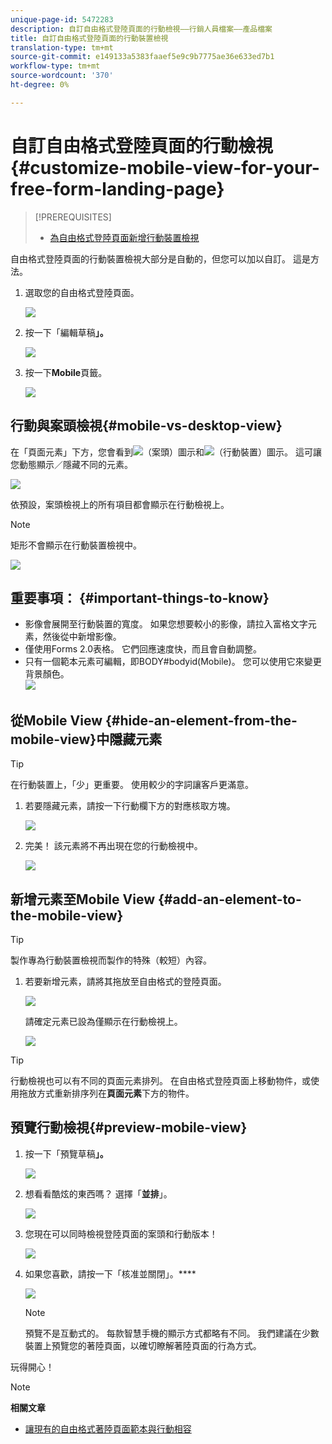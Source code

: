 ```yaml
---
unique-page-id: 5472283
description: 自訂自由格式登陸頁面的行動檢視——行銷人員檔案——產品檔案
title: 自訂自由格式登陸頁面的行動裝置檢視
translation-type: tm+mt
source-git-commit: e149133a5383faaef5e9c9b7775ae36e633ed7b1
workflow-type: tm+mt
source-wordcount: '370'
ht-degree: 0%

---
```



# 自訂自由格式登陸頁面的行動檢視{#customize-mobile-view-for-your-free-form-landing-page}

>[!PREREQUISITES]
>
>* [為自由格式登陸頁面新增行動裝置檢視](add-a-mobile-view-for-your-free-form-landing-page.md)

>



自由格式登陸頁面的行動裝置檢視大部分是自動的，但您可以加以自訂。 這是方法。

1. 選取您的自由格式登陸頁面。

   ![](assets/selectlandingapge.jpg)

1. 按一下「編輯草稿&#x200B;**」。**

   ![](assets/image2015-1-22-18-3a33-3a12.png)

1. 按一下&#x200B;**Mobile**&#x200B;頁籤。

   ![](assets/image2015-1-22-18-3a31-3a40.png)

## 行動與案頭檢視{#mobile-vs-desktop-view}

在「頁面元素」下方，您會看到![](assets/image2015-1-22-18-3a39-3a53.png)（案頭）圖示和![](assets/image2015-1-22-18-3a40-3a31.png)（行動裝置）圖示。 這可讓您動態顯示／隱藏不同的元素。

![](assets/image2015-5-21-15-3a9-3a34.png)

依預設，案頭檢視上的所有項目都會顯示在行動檢視上。

>[!NOTE]
>
>矩形不會顯示在行動裝置檢視中。

![](assets/image2015-5-21-15-3a12-3a2.png)

## 重要事項： {#important-things-to-know}

* 影像會展開至行動裝置的寬度。 如果您想要較小的影像，請拉入富格文字元素，然後從中新增影像。
* 僅使用Forms 2.0表格。 它們回應速度快，而且會自動調整。
* 只有一個範本元素可編輯，即BODY#bodyid(Mobile)。 您可以使用它來變更背景顏色。\
   ![](assets/image2015-5-21-15-3a15-3a47.png)

## 從Mobile View {#hide-an-element-from-the-mobile-view}中隱藏元素

>[!TIP]
>
>在行動裝置上，「少」更重要。 使用較少的字詞讓客戶更滿意。

1. 若要隱藏元素，請按一下行動欄下方的對應核取方塊。

   ![](assets/image2015-5-21-15-3a28-3a17.png)

1. 完美！ 該元素將不再出現在您的行動檢視中。

   ![](assets/image2015-5-21-15-3a30-3a17.png)

## 新增元素至Mobile View {#add-an-element-to-the-mobile-view}

>[!TIP]
>
>製作專為行動裝置檢視而製作的特殊（較短）內容。

1. 若要新增元素，請將其拖放至自由格式的登陸頁面。

   ![](assets/image2015-5-21-15-3a32-3a22.png)

   請確定元素已設為僅顯示在行動檢視上。

   ![](assets/image2015-5-21-15-3a35-3a29.png)

>[!TIP]
>
>行動檢視也可以有不同的頁面元素排列。 在自由格式登陸頁面上移動物件，或使用拖放方式重新排序列在&#x200B;**頁面元素**&#x200B;下方的物件。

## 預覽行動檢視{#preview-mobile-view}

1. 按一下「預覽草稿&#x200B;**」。**

   ![](assets/image2015-5-21-15-3a36-3a35.png)

1. 想看看酷炫的東西嗎？ 選擇「**並排**」。

   ![](assets/image2015-1-22-20-3a2-3a15.png)

1. 您現在可以同時檢視登陸頁面的案頭和行動版本！

   ![](assets/image2015-1-22-20-3a3-3a22.png)

1. 如果您喜歡，請按一下「核准並關閉」。****

   ![](assets/image2015-1-22-20-3a5-3a36.png)

   >[!NOTE]
   >
   >預覽不是互動式的。 每款智慧手機的顯示方式都略有不同。 我們建議在少數裝置上預覽您的著陸頁面，以確切瞭解著陸頁面的行為方式。

玩得開心！

>[!NOTE]
>
>**相關文章**
>
>* [讓現有的自由格式著陸頁面範本與行動相容](../../../../product-docs/demand-generation/landing-pages/landing-page-templates/make-an-existing-free-form-landing-page-template-mobile-compatible.md)

>




